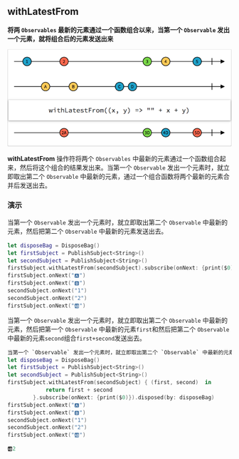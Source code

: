## withLatestFrom

**将两 `Observables` 最新的元素通过一个函数组合以来，当第一个 `Observable` 发出一个元素，就将组合后的元素发送出来**

![](/assets/Operator/Operators/withLatestFrom.png)

**withLatestFrom** 操作符将两个 `Observables` 中最新的元素通过一个函数组合起来，然后将这个组合的结果发出来。当第一个 `Observable` 发出一个元素时，就立即取出第二个 `Observable` 中最新的元素，通过一个组合函数将两个最新的元素合并后发送出去。

### 演示
当第一个 `Observable` 发出一个元素时，就立即取出第二个 `Observable` 中最新的元素，然后把第二个 `Observable` 中最新的元素发送出去。
```swift
let disposeBag = DisposeBag()
let firstSubject = PublishSubject<String>()
let secondSubject = PublishSubject<String>()
firstSubject.withLatestFrom(secondSubject).subscribe(onNext: {print($0)}).disposed(by: disposeBag)
firstSubject.onNext("🅰️")
firstSubject.onNext("🅱️")
secondSubject.onNext("1")
secondSubject.onNext("2")
firstSubject.onNext("🆎")
```

当第一个 `Observable` 发出一个元素时，就立即取出第二个 `Observable` 中最新的元素，然后把第一个 `Observable` 中最新的元素`first`和然后把第二个 `Observable` 中最新的元素`second`组合`first+second`发送出去。
```swift
当第一个 `Observable` 发出一个元素时，就立即取出第二个 `Observable` 中最新的元素，然后把第二个 `Observable` 中最新的元素发送出去。
let disposeBag = DisposeBag()
let firstSubject = PublishSubject<String>()
let secondSubject = PublishSubject<String>()
firstSubject.withLatestFrom(secondSubject) { (first, second)  in
            return first + second
        }.subscribe(onNext: {print($0)}).disposed(by: disposeBag)
firstSubject.onNext("🅰️")
firstSubject.onNext("🅱️")
secondSubject.onNext("1")
secondSubject.onNext("2")
firstSubject.onNext("🆎")
```

```swift
🆎2
```
